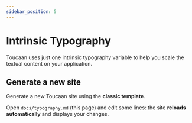 ```yaml
---
sidebar_position: 5
---
```


# Intrinsic Typography

Toucaan uses just one intrinsic typography variable to help you scale the textual content on your application.

## Generate a new site

Generate a new Toucaan site using the **classic template**.

Open `docs/typography.md` (this page) and edit some lines: the site **reloads automatically** and displays your changes.